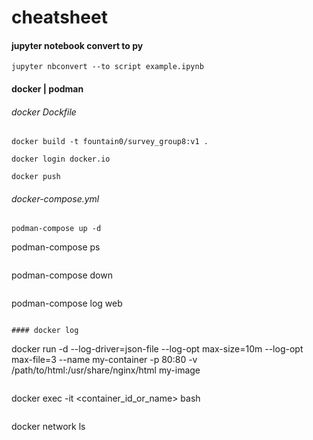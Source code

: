 # cheatsheet
#### jupyter notebook convert to py
```
jupyter nbconvert --to script example.ipynb
```

#### docker | podman
###### docker Dockfile
```
docker build -t fountain0/survey_group8:v1 .
```
```
docker login docker.io
```
```
docker push
```
###### docker-compose.yml
```
podman-compose up -d
```
podman-compose ps
```
```
podman-compose down
```
```
podman-compose log web
```

#### docker log
```
docker run -d --log-driver=json-file --log-opt max-size=10m --log-opt max-file=3 --name my-container -p 80:80 -v /path/to/html:/usr/share/nginx/html my-image
```
```
docker exec -it <container_id_or_name> bash
```
```
docker network ls
```
